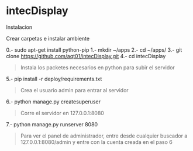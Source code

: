 intecDisplay
============

Instalacion 




Crear carpetas e instalar ambiente

0.- sudo apt-get install python-pip
1.- mkdir ~/apps
2.- cd ~/apps/
3.- git clone https://github.com/aqt01/intecDisplay.git
4.- cd intecDisplay

> Instala los packetes necesarios en python para subir el servidor

5.- pip install -r deploy/requirements.txt 

> Crea el usuario admin para entrar al servidor

6.- python manage.py createsuperuser

> Corre el servidor en 127.0.0.1:8080 
 
7.- python manage.py runserver 8080

> Para ver el panel de administrador, entre desde cualquier buscador a 127.0.0.1:8080/admin y entre con la cuenta creada en el paso 6


